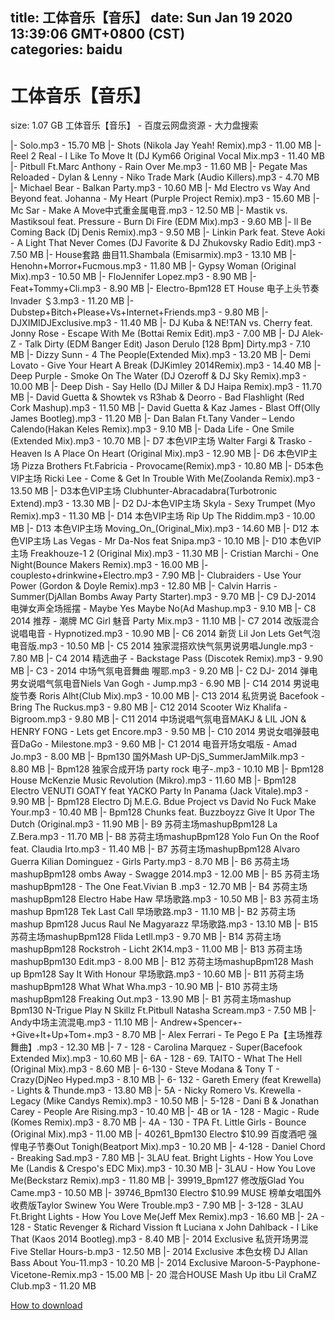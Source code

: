 
title: 工体音乐【音乐】
date: Sun Jan 19 2020 13:39:06 GMT+0800 (CST)    
categories: baidu
---

# 工体音乐【音乐】
size: 1.07 GB
 工体音乐【音乐】 - 百度云网盘资源 - 大力盘搜索
 
|- Solo.mp3 - 15.70 MB
|- Shots (Nikola Jay Yeah! Remix).mp3 - 11.00 MB
|- Reel 2 Real - I Like To Move It (DJ Kym66 Original Vocal Mix.mp3 - 11.40 MB
|- Pitbull Ft.Marc Anthony - Rain Over Me.mp3 - 11.60 MB
|- Pegate Mas Reloaded - Dylan &amp; Lenny - Niko Trade Mark (Audio Killers).mp3 - 4.70 MB
|- Michael Bear - Balkan Party.mp3 - 10.60 MB
|- Md Electro vs Way And Beyond feat. Johanna - My Heart (Purple Project Remix).mp3 - 15.60 MB
|- Mc Sar -  Make A Move中式重金属电音.mp3 - 12.50 MB
|- Mastik vs. Mastiksoul feat. Pressure - Burn Di Fire (EDM Mix).mp3 - 9.60 MB
|- ll Be Coming Back (Dj Denis  Remix).mp3 - 9.50 MB
|- Linkin Park feat. Steve Aoki - A Light That Never Comes (DJ Favorite & DJ Zhukovsky Radio Edit).mp3 - 7.50 MB
|- House套路 曲目11.Shambala (Emisarmix).mp3 - 13.10 MB
|- Henohn+Morror+Fucmous.mp3 - 11.80 MB
|- Gypsy Woman (Original Mix).mp3 - 10.50 MB
|- FloJennifer Lopez.mp3 - 8.90 MB
|- Feat+Tommy+Cli.mp3 - 8.90 MB
|- Electro-Bpm128 ET House 电子上头节奏 Invader ＄3.mp3 - 11.20 MB
|- Dubstep+Bitch+Please+Vs+Internet+Friends.mp3 - 9.80 MB
|- DJXIMIDJExclusive.mp3 - 11.40 MB
|- DJ Kuba & NE!TAN vs. Cherry feat. Jonny Rose - Escape With Me (Bottai Remix Edit).mp3 - 7.00 MB
|- DJ Alek-Z - Talk Dirty (EDM Banger Edit) Jason Derulo [128 Bpm] Dirty.mp3 - 7.10 MB
|- Dizzy Sunn - 4 The People(Extended Mix).mp3 - 13.20 MB
|- Demi Lovato - Give Your Heart A Break (DJKimley 2014Remix).mp3 - 14.40 MB
|- Deep Purple - Smoke On The Water (DJ Ozeroff & DJ Sky Remix).mp3 - 10.00 MB
|- Deep Dish - Say Hello (DJ Miller & DJ Haipa Remix).mp3 - 11.70 MB
|- David Guetta & Showtek vs R3hab & Deorro - Bad Flashlight (Red Cork Mashup).mp3 - 11.50 MB
|- David Guetta & Kaz James - Blast Off(Olly James Bootleg).mp3 - 11.20 MB
|- Dan Balan Ft.Tany Vander – Lendo Calendo(Hakan Keles Remix).mp3 - 9.10 MB
|- Dada Life - One Smile (Extended Mix).mp3 - 10.70 MB
|- D7 本色VIP主场  Walter Fargi & Trasko - Heaven Is A Place On Heart (Original Mix).mp3 - 12.90 MB
|- D6 本色VIP主场  Pizza Brothers Ft.Fabricia - Provocame(Remix).mp3 - 10.80 MB
|- D5本色VIP主场  Ricki Lee - Come & Get In Trouble With Me(Zoolanda Remix).mp3 - 13.50 MB
|- D3本色VIP主场  Clubhunter-Abracadabra(Turbotronic Extend).mp3 - 13.30 MB
|- D2 DJ-本色VIP主场  Skyla - Sexy Trumpet (Myo Remix).mp3 - 11.30 MB
|- D14 本色VIP主场  Rip Up The Riddim.mp3 - 10.00 MB
|- D13 本色VIP主场  Moving_On_(Original_Mix).mp3 - 14.60 MB
|- D12 本色VIP主场  Las Vegas - Mr Da-Nos feat Snipa.mp3 - 10.10 MB
|- D10 本色VIP主场 Freakhouze-1 2 (Original Mix).mp3 - 11.30 MB
|- Cristian Marchi - One Night(Bounce Makers Remix).mp3 - 16.00 MB
|- couplesto+drinkwine+Electro.mp3 - 7.90 MB
|- Clubraiders - Use Your Power (Gordon & Doyle Remix).mp3 - 12.80 MB
|- Calvin Harris - Summer(DjAllan Bombs Away Party Starter).mp3 - 9.70 MB
|- C9 DJ-2014 电弹女声全场摇摆 - Maybe Yes Maybe No(Ad Mashup.mp3 - 9.10 MB
|- C8  2014 推荐 - 潮牌 MC Girl 魅音 Party Mix.mp3 - 11.10 MB
|- C7  2014 改版混合说唱电音 - Hypnotized.mp3 - 10.90 MB
|- C6  2014 新货 Lil Jon Lets Get气泡电音版.mp3 - 10.50 MB
|- C5  2014 独家混搭欢快气氛男说男唱Jungle.mp3 - 7.80 MB
|- C4  2014 精选曲子 - Backstage Pass (Discotek Remix).mp3 - 9.90 MB
|- C3 - 2014 中场气氛电音舞曲 喔耶.mp3 - 9.20 MB
|- C2 DJ- 2014 弹电男女说唱气氛电音Niels Van Gogh - Jump.mp3 - 6.90 MB
|- C14  2014  男说电旋节奏 Roris Alht(Club Mix).mp3 - 10.00 MB
|- C13 2014 私货男说 Bacefook - Bring The Ruckus.mp3 - 9.80 MB
|- C12  2014 Scooter Wiz Khalifa - Bigroom.mp3 - 9.80 MB
|- C11  2014 中场说唱气氛电音MAKJ & LIL JON & HENRY FONG - Lets get Encore.mp3 - 9.50 MB
|- C10 2014 男说女唱弹鼓电音DaGo - Milestone.mp3 - 9.60 MB
|- C1  2014 电音开场女唱版 - Amad Jo.mp3 - 8.00 MB
|- Bpm130 国外Mash UP-DjS_SummerJamMilk.mp3 - 8.80 MB
|- Bpm128 独家合成开场 party rock 电子-.mp3 - 10.10 MB
|- Bpm128 House McKenzie Music Revolution (Mikro).mp3 - 11.60 MB
|- Bpm128 Electro VENUTI GOATY feat YACKO Party In Panama (Jack Vitale).mp3 - 9.90 MB
|- Bpm128 Electro Dj M.E.G. Bdue Project vs David No Fuck Make Your.mp3 - 10.40 MB
|- Bpm128 Chunks feat. Buzzboyzz Give It Upor The Dutch (Original.mp3 - 11.90 MB
|- B9 苏荷主场mashupBpm128  La Z.Bera.mp3 - 11.70 MB
|- B8 苏荷主场mashupBpm128 Yolo Fun On the Roof feat. Claudia Irto.mp3 - 11.40 MB
|- B7 苏荷主场mashupBpm128  Alvaro Guerra Kilian Dominguez - Girls Party.mp3 - 8.70 MB
|- B6 苏荷主场mashupBpm128 ombs Away - Swagge 2014.mp3 - 12.00 MB
|- B5 苏荷主场mashupBpm128  - The One Feat.Vivian B .mp3 - 12.70 MB
|- B4 苏荷主场mashupBpm128 Electro Habe Haw 早场歌路.mp3 - 10.50 MB
|- B3 苏荷主场mashup Bpm128 Tek Last Call 早场歌路.mp3 - 11.10 MB
|- B2 苏荷主场mashup Bpm128 Jucus Raul Ne Magyarazz 早场歌路.mp3 - 13.10 MB
|- B15 苏荷主场mashupBpm128  Flida Letll.mp3 - 9.70 MB
|- B14 苏荷主场mashupBpm128 Rockstroh - Licht 2K14.mp3 - 11.00 MB
|- B13 苏荷主场mashupBpm130 Edit.mp3 - 8.00 MB
|- B12 苏荷主场mashupBpm128 Mash up Bpm128 Say It With Honour 早场歌路.mp3 - 10.60 MB
|- B11 苏荷主场mashupBpm128 What What Wha.mp3 - 10.90 MB
|- B10 苏荷主场mashupBpm128 Freaking Out.mp3 - 13.90 MB
|- B1 苏荷主场mashup Bpm130  N-Trigue Play N Skillz Ft.Pitbull Natasha Scream.mp3 - 7.50 MB
|- Andy中场主流混电.mp3 - 11.10 MB
|- Andrew+Spencer+-+Give+It+Up+Tom+.mp3 - 8.70 MB
|- Alex Ferrari - Te Pego E Pa【主场推荐舞曲】.mp3 - 12.30 MB
|- 7 - 128 - Carolina Marquez - Super(Bacefook Extended Mix).mp3 - 10.60 MB
|- 6A - 128 - 69. TAITO - What The Hell (Original Mix).mp3 - 8.60 MB
|- 6-130 - Steve Modana & Tony T - Crazy(DjNeo Hyped.mp3 - 8.10 MB
|- 6- 132 - Gareth Emery (feat Krewella) - Lights & Thunde.mp3 - 13.80 MB
|- 5A - Nicky Romero Vs. Krewella - Legacy (Mike Candys Remix).mp3 - 10.50 MB
|- 5-128 - Dani B & Jonathan Carey - People Are Rising.mp3 - 10.40 MB
|- 4B or 1A - 128 - Magic - Rude (Komes Remix).mp3 - 8.70 MB
|- 4A - 130 - TPA Ft. Little Girls - Bounce (Original Mix).mp3 - 11.00 MB
|- 40261_Bpm130 Electro $10.99 百度酒吧 强悍电子节奏Out Tonigh(Beatport Mix).mp3 - 10.20 MB
|- 4-128 - Daniel Chord - Breaking Sad.mp3 - 7.80 MB
|- 3LAU feat. Bright Lights  - How You Love Me (Landis & Crespo's EDC Mix).mp3 - 10.30 MB
|- 3LAU - How You Love Me(Beckstarz Remix).mp3 - 11.80 MB
|- 39919_Bpm127  修改版Glad You Came.mp3 - 10.50 MB
|- 39746_Bpm130 Electro $10.99 MUSE 榜单女唱国外收费版Taylor Swinew You Were Trouble.mp3 - 7.90 MB
|- 3-128 - 3LAU Ft.Bright Lights - How You Love Me(Jeff Mex Remix).mp3 - 16.60 MB
|- 2A - 128 - Static Revenger & Richard Vission ft Luciana x John Dahlback - I Like That (Kaos 2014 Bootleg).mp3 - 8.40 MB
|- 2014 Exclusive 私货开场男混 Five Stellar Hours-b.mp3 - 12.50 MB
|- 2014 Exclusive 本色女榜 DJ Allan Bass About You-11.mp3 - 10.20 MB
|- 2014 Exclusive Maroon-5-Payphone-Vicetone-Remix.mp3 - 15.00 MB
|- 20 混合HOUSE Mash Up itbu Lil CraMZ Club.mp3 - 11.20 MB

[How to download](https://bpcam.bemobtrk.com/go/2ceec3aa-1ca2-46d6-b9ff-aaa5c184517c?jno=78)